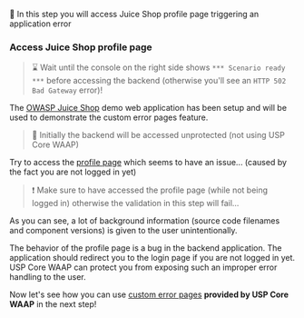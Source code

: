 <!--
SPDX-FileCopyrightText: 2025 United Security Providers AG, Switzerland

SPDX-License-Identifier: GPL-3.0-only
-->

&#127919; In this step you will access Juice Shop profile page triggering an application error

### Access Juice Shop profile page

> &#8987; Wait until the console on the right side shows `*** Scenario ready ***` before accessing the backend (otherwise you'll see an `HTTP 502 Bad Gateway` error)!

The [OWASP Juice Shop]({{TRAFFIC_HOST1_8080}}) demo web application has been setup and will be used to demonstrate the custom error pages feature.

> &#128270; Initially the backend will be accessed unprotected (not using USP Core WAAP)

Try to access the [profile page]({{TRAFFIC_HOST1_8080}}/profile) which seems to have an issue...
(caused by the fact you are not logged in yet)

> &#10071; Make sure to have accessed the profile page (while not being logged in) otherwise the validation in this step will fail...

As you can see, a lot of background information (source code filenames and component versions) is given to the user unintentionally.

The behavior of the profile page is a bug in the backend application. The application should redirect you to the login page if you are not logged in yet. USP Core WAAP can protect you from exposing such an improper error handling to the user.

Now let's see how you can use [custom error pages](https://docs.united-security-providers.ch/usp-core-waap/error-mapping/) **provided by USP Core WAAP** in the next step!
